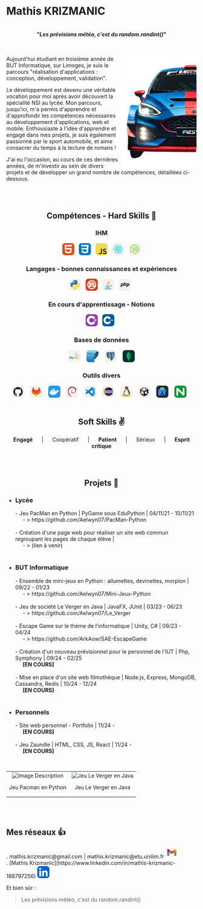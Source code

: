 # Mathis KRIZMANIC

<br>
<div align="center">
   <b>"<em>Les prévisions météo, c'est du random.randint()</em>"</b>
</div>

<br><br>
<picture><img align="right" src="https://github.com/Aelwyn07/Aelwyn07/blob/main/back2.png" width = 200px></picture>
Aujourd'hui étudiant en troisième année de BUT Informatique, sur Limoges, je suis le parcours "réalisation d'applications : conception, développement, validation".

Le développement est devenu une véritable vocation pour moi après avoir découvert la spécialité NSI au lycée. Mon parcours, jusqu'ici, m'a permis d'apprendre et d'approfondir les compétences nécessaires au développement d'applications, web et mobile. Enthousiaste à l'idée d'apprendre et engagé dans mes projets, je suis également passionné par le sport automobile, et aime consacrer du temps à la lecture de romans !

J'ai eu l'occasion, au cours de ces dernières années, de m'investir au sein de divers projets et de développer un grand nombre de compétences, détaillées ci-dessous.

<br><br>
<div align="center">
<h2>Compétences - Hard Skills 💪</h2>

### IHM
   <img src="https://github.com/tandpfun/skill-icons/blob/main/icons/HTML.svg" width="32">  &nbsp;   <img src="https://github.com/tandpfun/skill-icons/blob/main/icons/CSS.svg" width="32">  &nbsp;   <img src="https://github.com/tandpfun/skill-icons/blob/main/icons/JavaScript.svg" width="32"> &nbsp; <img src="https://github.com/tandpfun/skill-icons/blob/main/icons/React-Light.svg" width="32">  &nbsp;  <img src="https://github.com/tandpfun/skill-icons/blob/main/icons/NodeJS-Light.svg" width="32">    



### Langages - bonnes connaissances et expériences
   <img src="https://github.com/tandpfun/skill-icons/blob/main/icons/Python-Light.svg" width="32"> &nbsp; <img src="https://github.com/tandpfun/skill-icons/blob/main/icons/Rust.svg" width="32">  &nbsp;  <img src="https://github.com/tandpfun/skill-icons/blob/main/icons/Java-Light.svg" width="32"> &nbsp; <img src="https://github.com/tandpfun/skill-icons/blob/main/icons/PHP-Light.svg" width="32"> &nbsp;

     
   
### En cours d'apprentissage - Notions
  <img src="https://github.com/tandpfun/skill-icons/blob/main/icons/CS.svg" width="32">  &nbsp;  <img src="https://github.com/tandpfun/skill-icons/blob/main/icons/CPP.svg" width="32"> &nbsp; 
<br>



### Bases de données
   <img src="https://github.com/tandpfun/skill-icons/blob/main/icons/MySQL-Light.svg" width="32">  &nbsp;&nbsp;   <img src="https://github.com/tandpfun/skill-icons/blob/main/icons/SQLite.svg" width="32">  &nbsp;&nbsp;   <img src="https://github.com/tandpfun/skill-icons/blob/main/icons/PostgreSQL-Light.svg" width="32">  &nbsp;&nbsp;   <img src="https://github.com/tandpfun/skill-icons/blob/main/icons/MongoDB.svg" width="32">


### Outils divers
   <img src="https://github.com/tandpfun/skill-icons/blob/main/icons/Github-Light.svg" width="32"> &nbsp;&nbsp;  <img src="https://github.com/tandpfun/skill-icons/blob/main/icons/GitLab-Light.svg" width="32">  &nbsp;&nbsp; <img src="https://github.com/tandpfun/skill-icons/blob/main/icons/Docker.svg" width="32"> &nbsp;&nbsp; <img src="https://github.com/tandpfun/skill-icons/blob/main/icons/Debian-Light.svg" width="32">  &nbsp;&nbsp; <img src="https://github.com/tandpfun/skill-icons/blob/main/icons/VSCode-Light.svg" width="32"> &nbsp;&nbsp; <img src="https://github.com/tandpfun/skill-icons/blob/main/icons/Eclipse-Light.svg" width="32"> &nbsp;&nbsp;  <img src="https://github.com/tandpfun/skill-icons/blob/main/icons/Linux-Light.svg" width="32">  &nbsp;&nbsp;  <img src="https://github.com/tandpfun/skill-icons/blob/main/icons/Unity-Light.svg" width="32"> &nbsp;&nbsp; <img src="https://github.com/tandpfun/skill-icons/blob/main/icons/AndroidStudio-Dark.svg" width="32"> &nbsp;&nbsp; <img src="https://github.com/tandpfun/skill-icons/blob/main/icons/Nginx.svg" width="32"> &nbsp;&nbsp;  <br><br>
</div>
<div align="center">
<h2> Soft Skills ✌️ </h2>

  **Engagé** &nbsp;&nbsp;&nbsp;&nbsp; | &nbsp;&nbsp;&nbsp;&nbsp; Coopératif &nbsp;&nbsp;&nbsp;&nbsp; | &nbsp;&nbsp;&nbsp;&nbsp; **Patient** &nbsp;&nbsp;&nbsp;&nbsp; | &nbsp;&nbsp;&nbsp;&nbsp; Sérieux &nbsp;&nbsp;&nbsp;&nbsp; | &nbsp;&nbsp;&nbsp;&nbsp; **Esprit critique** 
</div>

<br>
<br>
<h2 align="center"> Projets 🚀 </h2>
<ul>
   <li>
      <h3>Lycée</h3>
            - Jeu PacMan en Python  | PyGame sous EduPython | 04/11/21 - 10/11/21<br>
                  &nbsp;&nbsp;&nbsp;&nbsp;  - > https://github.com/Aelwyn07/PacMan-Python
            <br><br>
            - Création d'une page web pour réaliser un site web commun regroupant les pages de chaque élève | <br>
                  &nbsp;&nbsp;&nbsp;&nbsp;  - > (lien à venir) </div>
   </li>
   <br>
   <li>
      <h3>BUT Informatique</h3>
            - Ensemble de mini-jeux en Python : allumettes, devinettes, morpion | 09/22 - 01/23<br>
                  &nbsp;&nbsp;&nbsp;&nbsp;  - > https://github.com/Aelwyn07/Mini-Jeux-Python
            <br><br>
            - Jeu de société Le Verger en Java  | JavaFX, JUnit | 03/23 - 06/23<br>
                  &nbsp;&nbsp;&nbsp;&nbsp;  - > https://github.com/Aelwyn07/Le_Verger
            <br><br>
            - Escape Game sur le thème de l'informatique  | Unity, C# | 09/23 - 04/24<br>
                  &nbsp;&nbsp;&nbsp;&nbsp;  - > https://github.com/ArkAow/SAE-EscapeGame
            <br><br>
            - Création d'un nouveau prévisionnel pour le personnel de l'IUT  | Php, Symphony | 09/24 - 02/25<br>
                  &nbsp;&nbsp;&nbsp;&nbsp;   <b>[EN COURS]</b>
            <br><br>
            - Mise en place d'un site web filmothèque  | Node.js, Express, MongoDB, Cassandra, Redis | 10/24 - 12/24<br>
                  &nbsp;&nbsp;&nbsp;&nbsp;   <b>[EN COURS]</b>
   </li>
   <br>
   <li>
      <h3>Personnels</h3>
            - Site web personnel - Portfolio | 11/24 - <br>
                  &nbsp;&nbsp;&nbsp;&nbsp;  <b>[EN COURS]</b>
            <br><br>
            - Jeu Zaundle | HTML, CSS, JS, React | 11/24 - <br>
                  &nbsp;&nbsp;&nbsp;&nbsp;  <b>[EN COURS]</b>
   </li>
</ul>
<br>

<table>
  <tr>
    <td align="center">
      <img src="https://github.com/Aelwyn07/Aelwyn07/assets/108084287/8f8e903e-cf44-4713-b026-f8b32bc84196" alt="Image Description" alt="Jeu Pacman en Python" width="380">
      <br>
      <p>Jeu Pacman en Python</p>
    </td>
    <td align="center">
      <img src="https://github.com/Aelwyn07/Aelwyn07/assets/108084287/001e9242-ed4f-4739-94c8-61612c99c62d" alt="Jeu Le Verger en Java" width="380">
      <br>
      <p>Jeu Le Verger en Java</p>
    </td>
  </tr>
</table>
<br>

 
<br> 
<h2> Mes réseaux 👍</h2>
  . mathis.krizmanic@gmail.com  |  mathis.krizmanic@etu.unilim.fr      <img src="https://github.com/Aelwyn07/Aelwyn07/blob/main/utre.png" width="32"> 
  <br>
  . [Mathis Krizmanic](https://www.linkedin.com/in/mathis-krizmanic-188797256)      <img src="https://github.com/tandpfun/skill-icons/blob/main/icons/LinkedIn.svg" width="32"> 





Et bien sûr : 
> Les prévisions météo, c'est du random.randint()


